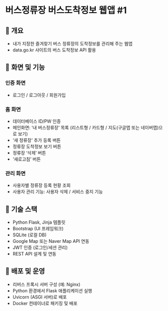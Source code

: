 # 버스정류장 버스도착정보 웹앱 #1

## 📌 개요

- 내가 지정한 즐겨찾기 버스 정류장의 도착정보를 관리해 주는 웹앱
- data.go.kr 사이트의 버스 도착정보 API 활용

## 📌 화면 및 기능

### 인증 화면

- 로그인 / 로그아웃 / 회원가입

### 홈 화면

- 데이터베이스 ID/PW 인증
- 메인화면: ‘내 버스정류장’ 목록 (리스트형 / 카드형 / 지도(구글맵 또는 네이버맵)으로 보기)
- ‘새 정류장’ 추가 등록 버튼
- 정류장 도착정보 보기 버튼
- 정류장 ‘삭제’ 버튼
- ‘새로고침’ 버튼

### 관리 화면

- 사용자별 정류장 등록 현황 조회
- 사용자 관리 기능: 사용자 삭제 / 서비스 중지 기능

## 📌 기술 스택

- Python Flask, Jinja 템플릿
- Bootstrap (UI 프레임워크)
- SQLite (로컬 DB)
- Google Map 또는 Naver Map API 연동
- JWT 인증 (로그인/세션 관리)
- REST API 설계 및 연동

## 📌 배포 및 운영

- 리버스 프록시 서버 구성 (예: Nginx)
- Python 환경에서 Flask 애플리케이션 실행
- Uvicorn (ASGI 서버)로 배포
- Docker 컨테이너로 패키징 및 배포
